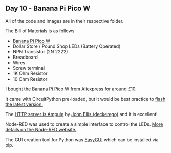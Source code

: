 ## Day 10 - Banana Pi Pico W

All of the code and images are in their respective folder.

The Bill of Materials is as follows
* [Banana Pi Pico W](https://www.aliexpress.com/item/1005004775634442.html)
* Dollar Store / Pound Shop LEDs (Battery Operated)
* NPN Transistor (2N 2222)
* Breadboard
* Wires
* Screw terminal
* 1K Ohm Resistor
* 10 Ohm Resistor

I [bought the Banana Pi Pico W from Aliexpress](https://www.aliexpress.com/item/1005004775634442.html) for around £10.

It came with CircuitPython pre-loaded, but it would be best practice to [flash the latest version.](https://circuitpython.org/board/bpi_picow_s3/)

The [HTTP server is Ampule](https://github.com/deckerego/ampule) by [John Ellis (deckerego)](https://github.com/deckerego) and it is excellent!

Node-RED was used to create a simple interface to control the LEDs. [More details on the Node-RED website.](https://nodered.org/)

The GUI creation tool for Python was [EasyGUI](https://easygui.readthedocs.io/en/latest/tutorial.html) which can be installed via pip.
